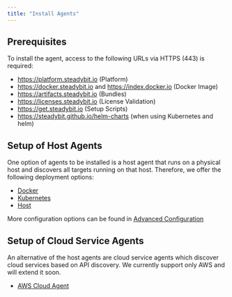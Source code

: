 ```yaml
---
title: "Install Agents"
---
```


## Prerequisites

To install the agent, access to the following URLs via HTTPS (443) is required:

* https://platform.steadybit.io (Platform)
* https://docker.steadybit.io and https://index.docker.io (Docker Image)
* https://artifacts.steadybit.io (Bundles)
* https://licenses.steadybit.io (License Validation)
* https://get.steadybit.io (Setup Scripts)
* https://steadybit.github.io/helm-charts (when using Kubernetes and helm)

## Setup of Host Agents

One option of agents to be installed is a host agent that runs on a physical host and discovers all targets running on that host.
Therefore, we offer the following deployment options:

* [Docker](30-install-agents/10-docker)
* [Kubernetes](30-install-agents/20-kubernetes)
* [Host](30-install-agents/30-host)

More configuration options can be found in [Advanced Configuration](30-install-agents/50-advanced-configuration)

## Setup of Cloud Service Agents

An alternative of the host agents are cloud service agents which discover cloud services based on API discovery.
We currently support only AWS and will extend it soon.

* [AWS Cloud Agent](30-install-agents/40-aws-cloud)
